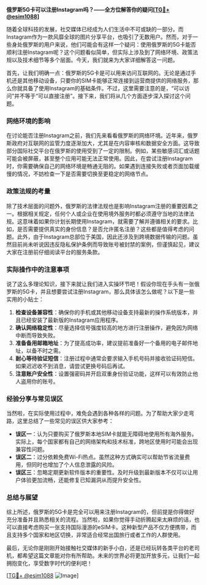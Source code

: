 **俄罗斯5G卡可以注册Instagram吗？——全方位解答你的疑问[[TG💪+ @esim1088](https://t.me/s/esim1088)]**

随着全球科技的发展，社交媒体已经成为人们生活中不可或缺的一部分。而Instagram作为一款风靡全球的图片分享平台，也吸引了无数用户。然而，对于一些身处俄罗斯的用户来说，他们可能会有这样一个疑问：使用俄罗斯的5G卡能否顺利注册Instagram呢？这个问题看似简单，但实际上涉及到了网络环境、政策法规以及技术细节等多个层面。今天，我们就来为大家详细解答这一问题。

首先，让我们明确一点：俄罗斯的5G卡是可以用来访问互联网的。无论是通过手机还是其他移动设备，只要你的SIM卡能够正常连接到运营商提供的网络服务，那么你就具备了使用Instagram的基础条件。不过，这里需要注意的是，“可以访问”并不等于“可以直接注册”。接下来，我们将从几个方面逐步深入探讨这个问题。

### 网络环境的影响

在讨论能否注册Instagram之前，我们先来看看俄罗斯的网络环境。近年来，俄罗斯政府对互联网的监管力度逐渐加大，尤其是在内容审核和数据安全方面。这导致部分国际社交平台在俄罗斯的使用受到了一定的限制。例如，某些敏感词汇或话题可能会被屏蔽，甚至整个应用可能无法正常使用。因此，在尝试注册Instagram时，你需要确保自己的网络环境是畅通无阻的。如果遇到连接失败或者页面加载缓慢的情况，不妨检查一下是否需要切换至更稳定的网络节点。

### 政策法规的考量

除了技术层面的问题外，俄罗斯的法律法规也是影响Instagram注册的重要因素之一。根据相关规定，任何个人或企业在使用境外服务时都必须遵守当地的法律法规。这意味着如果你计划长期使用Instagram，就需要了解并遵循相关的要求。比如，是否需要提供真实的身份信息？是否允许匿名注册？这些都是值得考虑的问题。此外，由于Instagram总部位于美国，因此还涉及到跨境数据传输的问题。虽然目前尚未听说因违反隐私保护条例而导致账号被封禁的案例，但谨慎起见，建议大家在注册前仔细阅读平台的服务条款。

### 实际操作中的注意事项

说了这么多理论知识，接下来就让我们进入实操环节吧！假设你现在手头有一张俄罗斯的5G卡，并且想要尝试注册Instagram，那么具体该怎么做呢？以下是一些实用的小贴士：

1. **检查设备兼容性**：确保你的手机或其他移动设备支持最新的操作系统版本，并且已经安装了最新版的Instagram应用程序。
2. **确认网络稳定性**：尽量选择信号强度较高的地方进行注册操作，避免因为网络中断而导致失败。
3. **准备备用邮箱地址**：为了提高成功率，建议提前准备好一个备用的电子邮件地址，以备不时之需。
4. **耐心等待验证短信**：注册过程中通常会要求输入手机号码并接收验证码短信。如果迟迟收不到消息，请尝试更换号码后再试。
5. **注意账户安全性**：设置强密码并开启双重身份验证功能，这样可以有效防止他人盗用你的账号。

### 经验分享与常见误区

当然啦，在实际使用过程中，难免会遇到各种各样的问题。为了帮助大家少走弯路，这里总结了一些常见的误区供大家参考：

- **误区一**：认为只要购买了俄罗斯本地SIM卡就能无障碍地使用所有海外服务。实际上，每个国家都有自己的网络架构和技术标准，跨地区使用时可能会出现兼容性问题。
- **误区二**：过分依赖免费Wi-Fi热点。虽然这种方式确实可以帮助节省流量费用，但同时也增加了个人信息泄露的风险。
- **误区三**：忽略定期更新软件版本的重要性。及时升级到最新版本不仅可以让用户体验更加流畅，还能修复已知漏洞从而提升安全性。

### 总结与展望

综上所述，俄罗斯的5G卡是完全可以用来注册Instagram的，但前提是你得做好充分准备并且熟悉相关的流程。当然啦，如果你觉得手动折腾起来太麻烦的话，也可以直接考虑购买一张支持国际漫游的eSIM卡。这种新型产品不仅方便携带，而且支持多个国家和地区切换，非常适合经常出国旅行或者工作的人群使用。

最后，无论你是刚刚开始接触社交媒体的新手小白，还是已经玩转各类平台的老司机，都希望这篇文章能对你有所帮助。未来的世界必将更加开放多元，让我们一起拥抱变化，享受数字时代的便利吧！

[[TG💪+ @esim1088](https://t.me/s/esim1088) ![Image](https://i.postimg.cc/4NQfJmqS/Snipaste-2025-05-13-00-14-12.png)]